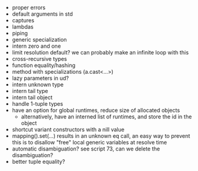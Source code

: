 * proper errors
* default arguments in std
* captures
* lambdas
* piping
* generic specialization
* intern zero and one
* limit resolution default? we can probably make an infinite loop with this
* cross-recursive types
* function equality/hashing
* method with specializations (a.cast<...>)
* lazy parameters in ud?
* intern unknown type
* intern tail type
* intern tail object
* handle 1-tuple types
* have an option for global runtimes, reduce size of allocated objects
    * alternatively, have an interned list of runtimes, and store the id in the object
* shortcut variant constructors with a nill value
* mapping().set(...) results in an unknown eq call, an easy way to prevent this is to disallow "free" local generic variables at resolve time
* automatic disambiguation? see script 73, can we delete the disambiguation?
* better tuple equality?